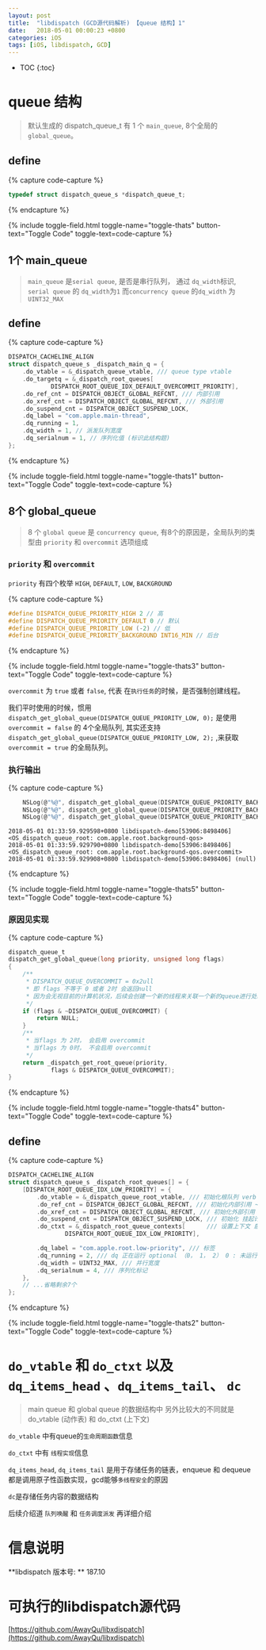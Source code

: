 ```yaml
---
layout: post
title:  "libdispatch (GCD源代码解析) 【queue 结构】1"
date:   2018-05-01 00:00:23 +0800
categories: iOS
tags: [iOS, libdispatch, GCD]
---
```


* TOC
{:toc}

# queue 结构

> 默认生成的 dispatch_queue_t 有 1 个 `main_queue`, 8个全局的 `global_queue`。


## define

{% capture code-capture %}
```c
typedef struct dispatch_queue_s *dispatch_queue_t;
```
{% endcapture %}

{% include toggle-field.html toggle-name="toggle-thats" button-text="Toggle Code" toggle-text=code-capture %}

## 1个 main_queue

> `main_queue` 是`serial queue`, 是否是串行队列， 通过 `dq_width`标识, `serial queue` 的 `dq_width`为`1` 而`concurrency queue` 的`dq_width` 为 `UINT32_MAX`

## define

{% capture code-capture %}

```c
DISPATCH_CACHELINE_ALIGN
struct dispatch_queue_s _dispatch_main_q = {
	.do_vtable = &_dispatch_queue_vtable, /// queue type vtable
	.do_targetq = &_dispatch_root_queues[
			DISPATCH_ROOT_QUEUE_IDX_DEFAULT_OVERCOMMIT_PRIORITY],
	.do_ref_cnt = DISPATCH_OBJECT_GLOBAL_REFCNT, /// 内部引用 
	.do_xref_cnt = DISPATCH_OBJECT_GLOBAL_REFCNT, /// 外部引用
	.do_suspend_cnt = DISPATCH_OBJECT_SUSPEND_LOCK,
	.dq_label = "com.apple.main-thread",
	.dq_running = 1,
	.dq_width = 1, // 派发队列宽度
	.dq_serialnum = 1, // 序列化值 (标识此结构题)
};

```

{% endcapture %}

{% include toggle-field.html toggle-name="toggle-thats1" button-text="Toggle Code" toggle-text=code-capture %}

## 8个 global_queue

> 8 个 `global queue` 是 `concurrency queue`, 有8个的原因是，全局队列的类型由 `priority` 和 `overcommit` 选项组成

### `priority` 和 `overcommit`

`priority` 有四个枚举 `HIGH`, `DEFAULT`, `LOW`, `BACKGROUND`

{% capture code-capture %}

```c
#define DISPATCH_QUEUE_PRIORITY_HIGH 2 // 高
#define DISPATCH_QUEUE_PRIORITY_DEFAULT 0 // 默认
#define DISPATCH_QUEUE_PRIORITY_LOW (-2) // 低
#define DISPATCH_QUEUE_PRIORITY_BACKGROUND INT16_MIN // 后台
```

{% endcapture %}

{% include toggle-field.html toggle-name="toggle-thats3" button-text="Toggle Code" toggle-text=code-capture %}

`overcommit` 为 `true` 或者 `false`, 代表 在`执行任务`的时候，是否强制创建线程。

我们平时使用的时候，惯用 `dispatch_get_global_queue(DISPATCH_QUEUE_PRIORITY_LOW, 0);` 是使用 `overcommit = false` 的 4个全局队列, 其实还支持`dispatch_get_global_queue(DISPATCH_QUEUE_PRIORITY_LOW, 2);` ,来获取 `overcommit = true` 的全局队列。


### 执行输出

{% capture code-capture %}

```c
    NSLog(@"%@", dispatch_get_global_queue(DISPATCH_QUEUE_PRIORITY_BACKGROUND, 0));
    NSLog(@"%@", dispatch_get_global_queue(DISPATCH_QUEUE_PRIORITY_BACKGROUND, 2));
    NSLog(@"%@", dispatch_get_global_queue(DISPATCH_QUEUE_PRIORITY_BACKGROUND, 1));
```

```shell
2018-05-01 01:33:59.929598+0800 libdispatch-demo[53906:8498406] <OS_dispatch_queue_root: com.apple.root.background-qos>
2018-05-01 01:33:59.929790+0800 libdispatch-demo[53906:8498406] <OS_dispatch_queue_root: com.apple.root.background-qos.overcommit>
2018-05-01 01:33:59.929908+0800 libdispatch-demo[53906:8498406] (null)

```

{% endcapture %}

{% include toggle-field.html toggle-name="toggle-thats5" button-text="Toggle Code" toggle-text=code-capture %}


### 原因见实现


{% capture code-capture %}

```c
dispatch_queue_t
dispatch_get_global_queue(long priority, unsigned long flags)
{
	/**
	 * DISPATCH_QUEUE_OVERCOMMIT = 0x2ull
	 * 即 flags 不等于 0 或者 2时 会返回null
     * 因为会无视目前的计算机状况，后续会创建一个新的线程来关联一个新的queue进行处理任务。
	 */
	if (flags & ~DISPATCH_QUEUE_OVERCOMMIT) {
		return NULL;
	}
	/**
	 * 当flags 为 2时， 会启用 overcommit
     * 当flags 为 0时， 不会启用 overcommit
	 */
	return _dispatch_get_root_queue(priority,
			flags & DISPATCH_QUEUE_OVERCOMMIT);
}
```

{% endcapture %}

{% include toggle-field.html toggle-name="toggle-thats4" button-text="Toggle Code" toggle-text=code-capture %}


## define 

{% capture code-capture %}

```c
DISPATCH_CACHELINE_ALIGN
struct dispatch_queue_s _dispatch_root_queues[] = {
	[DISPATCH_ROOT_QUEUE_IDX_LOW_PRIORITY] = {
		.do_vtable = &_dispatch_queue_root_vtable, /// 初始化根队列 verb table
		.do_ref_cnt = DISPATCH_OBJECT_GLOBAL_REFCNT, /// 初始化内部引用 ~0u unsigned int max
		.do_xref_cnt = DISPATCH_OBJECT_GLOBAL_REFCNT, /// 初始化外部引用 ~0u unsigned int max
		.do_suspend_cnt = DISPATCH_OBJECT_SUSPEND_LOCK, /// 初始化 挂起计数 1u
		.do_ctxt = &_dispatch_root_queue_contexts[      /// 设置上下文 启用pthread_wrokqueue 情况下 {pthread_workqueue_t : dgq_workqueue,(工作队列) uint32_t : dgq_pending (挂起)}
				DISPATCH_ROOT_QUEUE_IDX_LOW_PRIORITY],   

		.dq_label = "com.apple.root.low-priority", /// 标签
		.dq_running = 2, /// dq 正在运行 optional （0， 1， 2） 0 : 未运行
		.dq_width = UINT32_MAX, /// 并行宽度
		.dq_serialnum = 4, /// 序列化标记
	},
	// ...省略剩余7个
};
```

{% endcapture %}

{% include toggle-field.html toggle-name="toggle-thats2" button-text="Toggle Code" toggle-text=code-capture %}


# `do_vtable` 和 `do_ctxt` 以及 `dq_items_head` 、`dq_items_tail`、 `dc`

> main queue 和 global queue 的数据结构中 另外比较大的不同就是 do_vtable (动作表) 和 do_ctxt (上下文)

`do_vtable` 中有queue的`生命周期函数`信息

`do_ctxt` 中有 `线程实现`信息

`dq_items_head`, `dq_items_tail` 是用于存储任务的链表，enqueue 和 dequeue 都是调用原子性函数实现，gcd能够`多线程安全`的原因

`dc`是存储任务内容的数据结构

后续介绍道 `队列唤醒` 和 `任务调度派发` 再详细介绍


# 信息说明

**libdispatch 版本号: ** 187.10


# 可执行的libdispatch源代码

[https://github.com/AwayQu/libxdispatch](https://github.com/AwayQu/libxdispatch)
